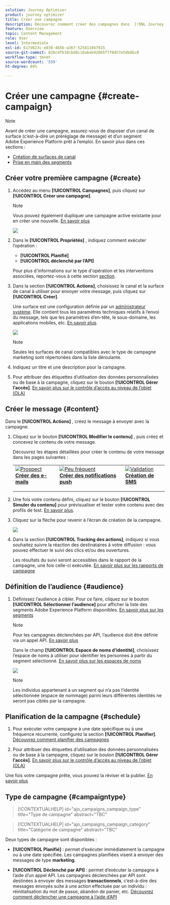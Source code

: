 ```yaml
---
solution: Journey Optimizer
product: journey optimizer
title: Créer une campagne
description: Découvrez comment créer des campagnes dans  [!DNL Journey Optimizer]
feature: Overview
topic: Content Management
role: User
level: Intermediate
exl-id: 617d623c-e038-4b5b-a367-5254116b7815
source-git-commit: 020c4fb18cbd0c10a6eb92865f7f0457e5db8bc0
workflow-type: tm+mt
source-wordcount: '559'
ht-degree: 84%

---
```


# Créer une campagne {#create-campaign}

>[!NOTE]
>
>Avant de créer une campagne, assurez-vous de disposer d’un canal de surface (c’est-à-dire un préréglage de message) et d’un segment Adobe Experience Platform prêt à l’emploi. En savoir plus dans ces sections :
>
>* [Création de surfaces de canal](../configuration/channel-surfaces.md)
>* [Prise en main des segments](../segment/about-segments.md)


## Créer votre première campagne {#create}

1. Accédez au menu **[!UICONTROL Campagnes]**, puis cliquez sur **[!UICONTROL Créer une campagne]**.

   >[!NOTE]
   >
   >Vous pouvez également dupliquer une campagne active existante pour en créer une nouvelle. [En savoir plus](modify-stop-campaign.md#duplicate)

   ![](assets/create-campaign.png)

1. Dans le **[!UICONTROL Propriétés]** , indiquez comment exécuter l’opération :

   * **[!UICONTROL Planifié]**
   * **[!UICONTROL déclenché par l’API]**

   Pour plus d&#39;informations sur le type d&#39;opération et les interventions associées, reportez-vous à cette section [section](#campaigntype).

1. Dans la section **[!UICONTROL Actions]**, choisissez le canal et la surface de canal à utiliser pour envoyer votre message, puis cliquez sur **[!UICONTROL Créer]**.

   Une surface est une configuration définie par un [administrateur système](../start/path/administrator.md). Elle contient tous les paramètres techniques relatifs à l’envoi du message, tels que les paramètres d’en-tête, le sous-domaine, les applications mobiles, etc. [En savoir plus](../configuration/channel-surfaces.md).

   ![](assets/create-campaign-action.png)

   >[!NOTE]
   >
   >Seules les surfaces de canal compatibles avec le type de campagne marketing sont répertoriées dans la liste déroulante.

1. Indiquez un titre et une description pour la campagne.

   <!--To test the content of your message, toggle the **[!UICONTROL Content experiment]** option on. This allows you to test multiple variables of a delivery on populations samples, in order to define which treatment has the biggest impact on the targeted population.[Learn more about content experiment](../campaigns/content-experiment.md).-->

1. Pour attribuer des étiquettes d’utilisation des données personnalisées ou de base à la campagne, cliquez sur le bouton **[!UICONTROL Gérer l’accès]**. [En savoir plus sur le contrôle d’accès au niveau de l’objet (OLA)](../administration/object-based-access.md)

## Créer le message {#content}

Dans le **[!UICONTROL Actions]** , créez le message à envoyer avec la campagne.

1. Cliquez sur le bouton **[!UICONTROL Modifier le contenu]** , puis créez et concevez le contenu de votre message.

   Découvrez les étapes détaillées pour créer le contenu de votre message dans les pages suivantes :

   <table style="table-layout:fixed">
    <tr style="border: 0;">
    <td>
    <a href="../email/create-email.md">
    <img alt="Prospect" src="../assets/do-not-localize/email.jpg">
    </a>
    <div><a href="../email/create-email.md"><strong>Créer des e-mails</strong>
    </div>
    <p>
    </td>
    <td>
    <a href="../push/create-push.md">
      <img alt="Peu fréquent" src="../assets/do-not-localize/push.jpg">
    </a>
    <div>
    <a href="../push/create-push.md"><strong>Créer des notifications push</strong></a>
    </div>
    <p>
    </td>
    <td>
    <a href="../sms/create-sms.md">
      <img alt="Validation" src="../assets/do-not-localize/sms.jpg">
    </a>
    <div>
    <a href="../sms/create-sms.md"><strong>Création de SMS</strong></a>
    </div>
    <p>
    </td>
    </tr>
    </table>

1. Une fois votre contenu défini, cliquez sur le bouton **[!UICONTROL Simuler du contenu]** pour prévisualiser et tester votre contenu avec des profils de test. [En savoir plus](../email/preview.md).

1. Cliquez sur la flèche pour revenir à l’écran de création de la campagne.

   ![](assets/create-campaign-design.png)

1. Dans la section **[!UICONTROL Tracking des actions]**, indiquez si vous souhaitez suivre la réaction des destinataires à votre diffusion : vous pouvez effectuer le suivi des clics et/ou des ouvertures.

   Les résultats du suivi seront accessibles dans le rapport de la campagne, une fois celle-ci exécutée. [En savoir plus sur les rapports de campagne](../reports/campaign-global-report.md)

## Définition de l’audience {#audience}

1. Définissez l’audience à cibler. Pour ce faire, cliquez sur le bouton **[!UICONTROL Sélectionner l’audience]** pour afficher la liste des segments Adobe Experience Platform disponibles. [En savoir plus sur les segments](../segment/about-segments.md)

   >[!NOTE]
   >
   >Pour les campagnes déclenchées par API, l’audience doit être définie via un appel API. [En savoir plus](api-triggered-campaigns.md)

   Dans le champ **[!UICONTROL Espace de noms d’identité]**, choisissez l’espace de noms à utiliser pour identifier les personnes à partir du segment sélectionné. [En savoir plus sur les espaces de noms](../event/about-creating.md#select-the-namespace)

   ![](assets/create-campaign-namespace.png)

   >[!NOTE]
   >
   >Les individus appartenant à un segment qui n’a pas l’identité sélectionnée (espace de nommage) parmi leurs différentes identités ne seront pas ciblés par la campagne.

   <!--If you are are creating an API-triggered campaign, the **[!UICONTROL cURL request]** section allows you to retrieve the **[!UICONTROL Campaign ID]** to use in the API call. [Learn more](api-triggered-campaigns.md)-->

## Planification de la campagne {#schedule}

1. Pour exécuter votre campagne à une date spécifique ou à une fréquence récurrente, configurez la section **[!UICONTROL Planifier]**. [Découvrez comment planifier des campagnes](#schedule)

1. Pour attribuer des étiquettes d’utilisation des données personnalisées ou de base à la campagne, cliquez sur le bouton **[!UICONTROL Gérer l’accès]**. [En savoir plus sur le contrôle d’accès au niveau de l’objet (OLA)](../administration/object-based-access.md)

Une fois votre campagne prête, vous pouvez la réviser et la publier. [En savoir plus](#review-activate)

## Type de campagne {#campaigntype}

>[!CONTEXTUALHELP]
>id="ajo_campaigns_campaign_type"
>title="Type de campagne"
>abstract="TBC"

>[!CONTEXTUALHELP]
>id="ajo_campaigns_campaign_category"
>title="Catégorie de campagne"
>abstract="TBC"

Deux types de campagne sont disponibles :

* **[!UICONTROL Planifié]** : permet d’exécuter immédiatement la campagne ou à une date spécifiée. Les campagnes planifiées visent à envoyer des messages de type **marketing**.

* **[!UICONTROL Déclenché par API]** : permet d’exécuter la campagne à l’aide d’un appel API. Les campagnes déclenchées par API sont destinées à envoyer des messages **transactionnels**, c’est-à-dire des messages envoyés suite à une action effectuée par un individu : réinitialisation du mot de passe, abandon de panier, etc. [Découvrez comment déclencher une campagne à l’aide d’API](api-triggered-campaigns.md)
